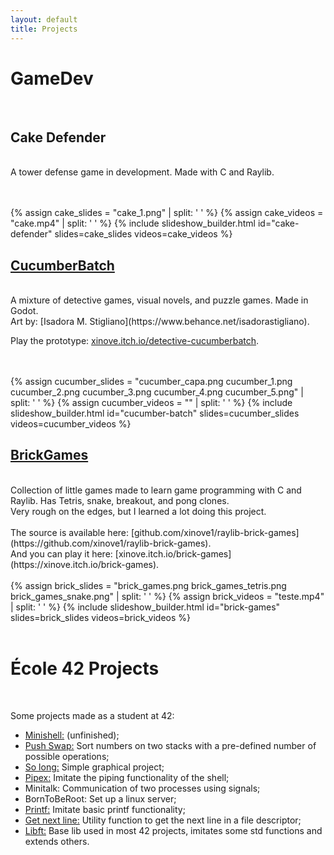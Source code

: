 ```yaml
---
layout: default
title: Projects
---
```


# GameDev 
<br> 

## Cake Defender
<br> 
A tower defense game in development. Made with C and Raylib.

<br><br> 
{% assign cake_slides = "cake_1.png" | split: ' ' %}
{% assign cake_videos = "cake.mp4" | split: ' ' %}
{% include slideshow_builder.html id="cake-defender" slides=cake_slides videos=cake_videos %}
<br>

## [CucumberBatch](https://xinove.itch.io/detective-cucumberbatch)
<br> 
A mixture of detective games, visual novels, and puzzle games. Made in Godot.
<br>
Art by: [Isadora M. Stigliano](https://www.behance.net/isadorastigliano).

Play the prototype: [xinove.itch.io/detective-cucumberbatch](https://xinove.itch.io/detective-cucumberbatch).

<br><br> 
{% assign cucumber_slides = "cucumber_capa.png cucumber_1.png cucumber_2.png cucumber_3.png cucumber_4.png cucumber_5.png" | split: ' ' %}
{% assign cucumber_videos = "" | split: ' ' %}
{% include slideshow_builder.html id="cucumber-batch" slides=cucumber_slides videos=cucumber_videos %}
<br>

## [BrickGames](https://xinove.itch.io/brick-games)
<br> 
Collection of little games made to learn game programming with C and Raylib. Has Tetris, snake, breakout, and pong clones.
<br>
Very rough on the edges, but I learned a lot doing this project. 
<br><br>
The source is available here: [github.com/xinove1/raylib-brick-games](https://github.com/xinove1/raylib-brick-games).
<br>
And you can play it here: [xinove.itch.io/brick-games](https://xinove.itch.io/brick-games).
<br><br> 
{% assign brick_slides = "brick_games.png brick_games_tetris.png brick_games_snake.png" | split: ' ' %}
{% assign brick_videos = "teste.mp4" | split: ' ' %}
{% include slideshow_builder.html id="brick-games" slides=brick_slides videos=brick_videos %}

<br>

<br>

# École 42 Projects
<br> 

Some projects made as a student at 42:
- [Minishell:](https://github.com/xinove1/minihell) (unfinished);
- [Push Swap:](https://github.com/xinove1/push_swap) Sort numbers on two stacks with a pre-defined number of possible operations;
- [So long:](https://github.com/xinove1/so_long) Simple graphical project;
- [Pipex:](https://github.com/xinove1/pipex) Imitate the piping functionality of the shell;
-  Minitalk: Communication of two processes using signals;
-  BornToBeRoot: Set up a linux server;
- [Printf:](https://github.com/xinove1/printf) Imitate basic printf functionality;
- [Get next line:](https://github.com/xinove1/get_next_line) Utility function to get the next line in a file descriptor;
- [Libft:](https://github.com/xinove1/libft) Base lib used in most 42 projects, imitates some std functions and extends others.
